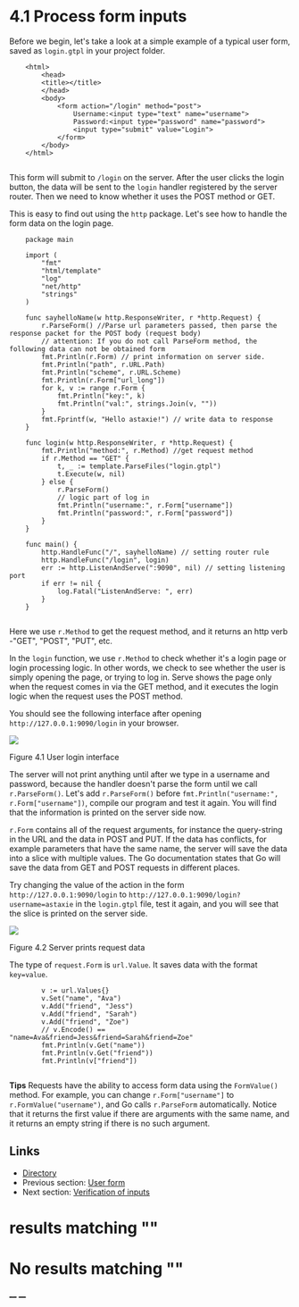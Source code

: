 
# 4.1 Process form inputs

Before we begin, let's take a look at a simple example of a typical user form, saved as `login.gtpl` in your project folder.
``` 
    <html>
        <head>
        <title></title>
        </head>
        <body>
            <form action="/login" method="post">
                Username:<input type="text" name="username">
                Password:<input type="password" name="password">
                <input type="submit" value="Login">
            </form>
        </body>
    </html>
    
```

This form will submit to `/login` on the server. After the user clicks the login button, the data will be sent to the `login` handler registered by the server router. Then we need to know whether it uses the POST method or GET.

This is easy to find out using the `http` package. Let's see how to handle the form data on the login page.
``` 
    package main
    
    import (
        "fmt"
        "html/template"
        "log"
        "net/http"
        "strings"
    )
    
    func sayhelloName(w http.ResponseWriter, r *http.Request) {
        r.ParseForm() //Parse url parameters passed, then parse the response packet for the POST body (request body)
        // attention: If you do not call ParseForm method, the following data can not be obtained form
        fmt.Println(r.Form) // print information on server side.
        fmt.Println("path", r.URL.Path)
        fmt.Println("scheme", r.URL.Scheme)
        fmt.Println(r.Form["url_long"])
        for k, v := range r.Form {
            fmt.Println("key:", k)
            fmt.Println("val:", strings.Join(v, ""))
        }
        fmt.Fprintf(w, "Hello astaxie!") // write data to response
    }
    
    func login(w http.ResponseWriter, r *http.Request) {
        fmt.Println("method:", r.Method) //get request method
        if r.Method == "GET" {
            t, _ := template.ParseFiles("login.gtpl")
            t.Execute(w, nil)
        } else {
            r.ParseForm()
            // logic part of log in
            fmt.Println("username:", r.Form["username"])
            fmt.Println("password:", r.Form["password"])
        }
    }
    
    func main() {
        http.HandleFunc("/", sayhelloName) // setting router rule
        http.HandleFunc("/login", login)
        err := http.ListenAndServe(":9090", nil) // setting listening port
        if err != nil {
            log.Fatal("ListenAndServe: ", err)
        }
    }
    
```

Here we use `r.Method` to get the request method, and it returns an http verb -"GET", "POST", "PUT", etc.

In the `login` function, we use `r.Method` to check whether it's a login page or login processing logic. In other words, we check to see whether the user is simply opening the page, or trying to log in. Serve shows the page only when the request comes in via the GET method, and it executes the login logic when the request uses the POST method.

You should see the following interface after opening `http://127.0.0.1:9090/login` in your browser.

![](images/4.1.login.png?raw=true)

Figure 4.1 User login interface

The server will not print anything until after we type in a username and password, because the handler doesn't parse the form until we call `r.ParseForm()`. Let's add `r.ParseForm()` before `fmt.Println("username:", r.Form["username"])`, compile our program and test it again. You will find that the information is printed on the server side now.

`r.Form` contains all of the request arguments, for instance the query-string in the URL and the data in POST and PUT. If the data has conflicts, for example parameters that have the same name, the server will save the data into a slice with multiple values. The Go documentation states that Go will save the data from GET and POST requests in different places.

Try changing the value of the action in the form `http://127.0.0.1:9090/login` to `http://127.0.0.1:9090/login?username=astaxie` in the `login.gtpl` file, test it again, and you will see that the slice is printed on the server side.

![](images/4.1.slice.png?raw=true)

Figure 4.2 Server prints request data 

The type of `request.Form` is `url.Value`. It saves data with the format `key=value`.
``` 
        v := url.Values{}
        v.Set("name", "Ava")
        v.Add("friend", "Jess")
        v.Add("friend", "Sarah")
        v.Add("friend", "Zoe")
        // v.Encode() == "name=Ava&friend=Jess&friend=Sarah&friend=Zoe"
        fmt.Println(v.Get("name"))
        fmt.Println(v.Get("friend"))
        fmt.Println(v["friend"])
    
```

**Tips** Requests have the ability to access form data using the `FormValue()` method. For example, you can change `r.Form["username"]` to `r.FormValue("username")`, and Go calls `r.ParseForm` automatically. Notice that it returns the first value if there are arguments with the same name, and it returns an empty string if there is no such argument.

## Links

  * [Directory](preface.md)
  * Previous section: [User form](04.0.md)
  * Next section: [Verification of inputs](04.2.md)

#  results matching ""




# No results matching ""

[ __](04.0.md) [ __](04.2.md)
